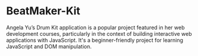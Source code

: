 # BeatMaker-Kit
Angela Yu’s Drum Kit application is a popular project featured in her web development courses, particularly in the context of building interactive web applications with JavaScript. It's a beginner-friendly project for learning JavaScript and DOM manipulation. 
